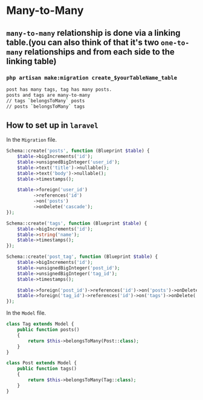 # Many-to-Many

## `many-to-many` relationship is done via a linking table.(you can also think of that it's two `one-to-many` relationships and from each side to the linking table)

### `php artisan make:migration create_$yourTableName_table`

```bash
post has many tags, tag has many posts.
posts and tags are many-to-many
// tags `belongsToMany` posts
// posts `belongsToMany` tags
```

## How to set up in `laravel`

In the `Migration` file.

```php
Schema::create('posts', function (Blueprint $table) {
    $table->bigIncrements('id');
    $table->unsignedBigInteger('user_id');
    $table->text('title')->nullable();
    $table->text('body')->nullable();
    $table->timestamps();

    $table->foreign('user_id')
          ->references('id')
          ->on('posts')
          ->onDelete('cascade');
});

Schema::create('tags', function (Blueprint $table) {
    $table->bigIncrements('id');
    $table->string('name');
    $table->timestamps();
});

Schema::create('post_tag', function (Blueprint $table) {
    $table->bigIncrements('id');
    $table->unsignedBigInteger('post_id');
    $table->unsignedBigInteger('tag_id');
    $table->timestamps();

    $table->foreign('post_id')->references('id')->on('posts')->onDelete('cascade');
    $table->foreign('tag_id')->references('id')->on('tags')->onDelete('cascade');
});
```

In the `Model` file.

```php
class Tag extends Model {
    public function posts()
    {
        return $this->belongsToMany(Post::class);
    }
}

class Post extends Model {
    public function tags()
    {
        return $this->belongsToMany(Tag::class);
    }
}
```
